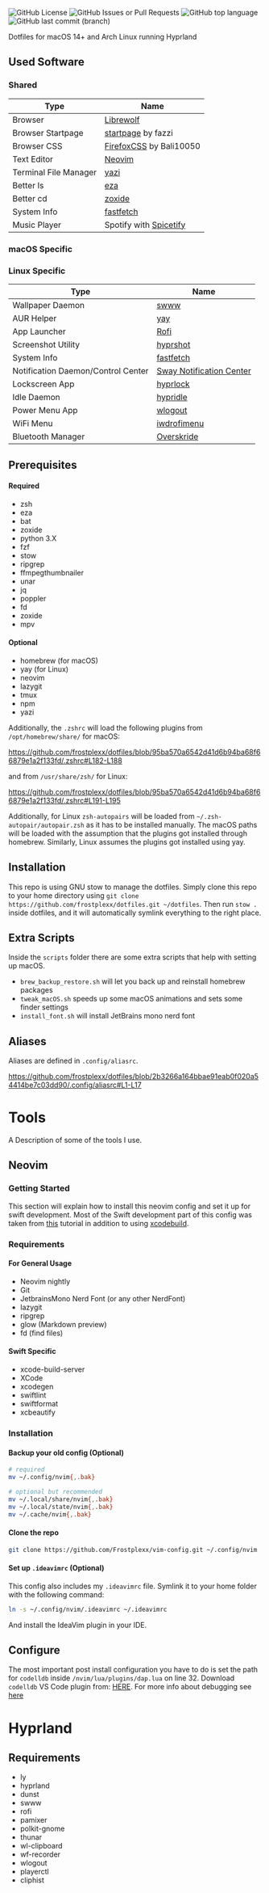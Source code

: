 ![GitHub License](https://img.shields.io/github/license/Frostplexx/dotfiles)
![GitHub Issues or Pull Requests](https://img.shields.io/github/issues/Frostplexx/dotfiles)
![GitHub top language](https://img.shields.io/github/languages/top/Frostplexx/dotfiles)
![GitHub last commit (branch)](https://img.shields.io/github/last-commit/Frostplexx/dotfiles/main)

Dotfiles for macOS 14+ and Arch Linux running Hyprland

## Used Software

### Shared 

| Type                               | Name                                                                             |
| ---------------------------------- | -------------------------------------------------------------------------------- |
| Browser                            | [Librewolf](https://librewolf.net/)                                              |
| Browser Startpage                  | [startpage](https://gitlab.com/fazzi/startpage) by fazzi                         |
| Browser CSS                        | [FirefoxCSS](https://github.com/Bali10050/FirefoxCSS) by Bali10050               |
| Text Editor                        | [Neovim](https://neovim.io/)                                                     |
| Terminal File Manager              | [yazi](https://github.com/sxyazi/yazi)                                           |
| Better ls                          | [eza](https://github.com/eza-community/eza)                                      |
| Better cd                          | [zoxide](https://github.com/ajeetdsouza/zoxide)                                  |
| System Info                        | [fastfetch](https://github.com/fastfetch-cli/fastfetch)                          |
| Music Player                       | Spotify with [Spicetify](https://spicetify.app/)                                 |

### macOS Specific 

### Linux Specific

| Type                               | Name                                                                             |
| ---------------------------------- | -------------------------------------------------------------------------------- |
| Wallpaper Daemon                   | [swww](https://github.com/LGFae/swww)                                            |
| AUR Helper                         | [yay](https://github.com/Jguer/yay)                                              |
| App Launcher                       | [Rofi](https://github.com/davatorium/rofi)                                       |
| Screenshot Utility                 | [hyprshot](https://github.com/Gustash/Hyprshot)                                  |
| System Info                        | [fastfetch](https://github.com/fastfetch-cli/fastfetch)                          |
| Notification Daemon/Control Center | [Sway Notification Center](https://github.com/ErikReider/SwayNotificationCenter) |
| Lockscreen App                     | [hyprlock](https://github.com/hyprwm/hyprlock)                                   |
| Idle Daemon                        | [hypridle](https://github.com/hyprwm/hypridle)                                   |
| Power Menu App                     | [wlogout](https://github.com/ArtsyMacaw/wlogout)                                 |
| WiFi Menu                          | [iwdrofimenu](https://github.com/defname/rofi-iwd-wifi-menu)                     |
| Bluetooth Manager                  | [Overskride](https://github.com/kaii-lb/overskride)                              |

## Prerequisites

#### Required

- zsh
- eza
- bat
- zoxide
- python 3.X
- fzf
- stow
- ripgrep
- ffmpegthumbnailer
- unar
- jq
- poppler
- fd
- zoxide
- mpv

#### Optional

- homebrew (for macOS)
- yay (for Linux)
- neovim
- lazygit
- tmux
- npm
- yazi

Additionally, the `.zshrc` will load the following plugins from `/opt/homebrew/share/` for macOS:

https://github.com/frostplexx/dotfiles/blob/95ba570a6542d41d6b94ba68f66879e1a2f133fd/.zshrc#L182-L188

and from `/usr/share/zsh/` for Linux:

https://github.com/frostplexx/dotfiles/blob/95ba570a6542d41d6b94ba68f66879e1a2f133fd/.zshrc#L191-L195

Additionally, for Linux `zsh-autopairs` will be loaded from `~/.zsh-autopair/autopair.zsh` as it has to be installed manually.
The macOS paths will be loaded with the assumption that the plugins got installed through homebrew. Similarly, Linux assumes the plugins got installed using yay.

## Installation

This repo is using GNU stow to manage the dotfiles. Simply clone this repo to your home directory using
`git clone https://github.com/frostplexx/dotfiles.git ~/dotfiles`. Then run `stow .` inside dotfiles, and it will automatically symlink
everything to the right place.

## Extra Scripts

Inside the `scripts` folder there are some extra scripts that help with setting up macOS.

- `brew_backup_restore.sh` will let you back up and reinstall homebrew packages
- `tweak_macOS.sh` speeds up some macOS animations and sets some finder settings
- `install_font.sh` will install JetBrains mono nerd font

## Aliases

Aliases are defined in `.config/aliasrc`.

https://github.com/frostplexx/dotfiles/blob/2b3266a164bbae91eab0f020a54414be7c03dd90/.config/aliasrc#L1-L17

# Tools

A Description of some of the tools I use.

## Neovim

### Getting Started

This section will explain how to install this neovim config and set it up for swift development. Most of the Swift development part of this config was taken
from [this](https://wojciechkulik.pl/ios/how-to-develop-ios-and-macos-apps-in-other-ides-like-neovim-or-vs-code) tutorial in addition to using [xcodebuild](https://github.com/wojciech-kulik/xcodebuild.nvim).

### Requirements

#### For General Usage

- Neovim nightly
- Git
- JetbrainsMono Nerd Font (or any other NerdFont)
- lazygit
- ripgrep
- glow (Markdown preview)
- fd (find files)

#### Swift Specific

- xcode-build-server
- XCode
- xcodegen
- swiftlint
- swiftformat
- xcbeautify

### Installation

#### Backup your old config (Optional)

```bash
# required
mv ~/.config/nvim{,.bak}

# optional but recommended
mv ~/.local/share/nvim{,.bak}
mv ~/.local/state/nvim{,.bak}
mv ~/.cache/nvim{,.bak}
```

#### Clone the repo

```bash
git clone https://github.com/Frostplexx/vim-config.git ~/.config/nvim
```

#### Set up `.ideavimrc` (Optional)

This config also includes my `.ideavimrc` file. Symlink it to your home folder with the following command:

```bash
ln -s ~/.config/nvim/.ideavimrc ~/.ideavimrc
```

And install the IdeaVim plugin in your IDE.

## Configure

The most important post install configuration you have to do is set the path for `codelldb` inside `/nvim/lua/plugins/dap.lua` on line 32.
Download `codelldb` VS Code plugin from: [HERE](https://github.com/vadimcn/codelldb/releases). For more info about debugging see [here](https://github.com/wojciech-kulik/xcodebuild.nvim?tab=readme-ov-file)


# Hyprland

## Requirements

- ly
- hyprland
- dunst
- swww
- rofi
- pamixer
- polkit-gnome
- thunar
- wl-clipboard 
- wf-recorder
- wlogout
- playerctl
- cliphist
